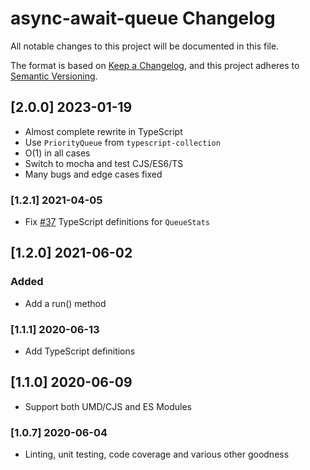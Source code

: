 # async-await-queue Changelog

All notable changes to this project will be documented in this file.

The format is based on [Keep a Changelog](https://keepachangelog.com/en/1.0.0/),
and this project adheres to [Semantic Versioning](https://semver.org/spec/v2.0.0.html).

## [2.0.0] 2023-01-19
- Almost complete rewrite in TypeScript
- Use `PriorityQueue` from `typescript-collection`
- O(1) in all cases
- Switch to mocha and test CJS/ES6/TS
- Many bugs and edge cases fixed

### [1.2.1] 2021-04-05
 - Fix [#37](https://github.com/mmomtchev/Queue/issues/37) TypeScript definitions for `QueueStats`

## [1.2.0] 2021-06-02

### Added
 - Add a run() method

### [1.1.1] 2020-06-13

 - Add TypeScript definitions

## [1.1.0] 2020-06-09

 - Support both UMD/CJS and ES Modules

### [1.0.7] 2020-06-04

 - Linting, unit testing, code coverage and various other goodness